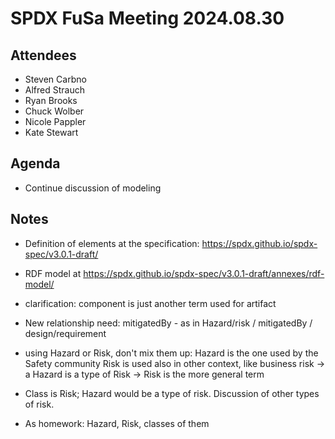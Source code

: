 # SPDX FuSa Meeting 2024.08.30
## Attendees
* Steven Carbno
* Alfred Strauch
* Ryan Brooks
* Chuck Wolber
* Nicole Pappler
* Kate Stewart

## Agenda
- Continue discussion of modeling

## Notes
- Definition of elements at the specification: https://spdx.github.io/spdx-spec/v3.0.1-draft/
- RDF model at https://spdx.github.io/spdx-spec/v3.0.1-draft/annexes/rdf-model/
- clarification: component is just another term used for artifact
- New relationship need: mitigatedBy - as in Hazard/risk / mitigatedBy / design/requirement
- using Hazard or Risk, don't mix them up:
    Hazard is the one used by the Safety community
Risk is used also in other context, like business risk
-> a Hazard is a type of Risk
-> Risk is the more general term
- Class is Risk;  Hazard would be a type of risk.  Discussion of other types of risk.

- As homework: Hazard, Risk, classes of them
